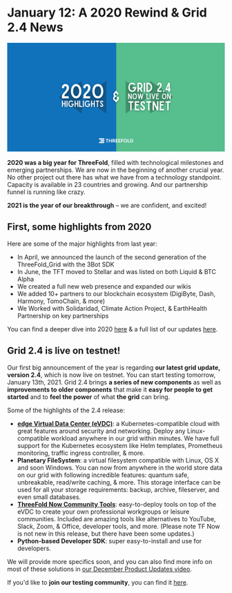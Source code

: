 # January 12: A 2020 Rewind & Grid 2.4 News

![](img/2020rewindgrid24.png)

**2020 was a big year for ThreeFold**, filled with technological milestones and emerging partnerships. We are now in the beginning of another crucial year. No other project out there has what we have from a technology standpoint. Capacity is available in 23 countries and growing. And our partnership funnel is running like crazy.

**2021 is the year of our breakthrough** – we are confident, and excited!

## First, some highlights from 2020

Here are some of the major highlights from last year:

- In April, we announced the launch of the second generation of the ThreeFold_Grid with the 3Bot SDK
- In June, the TFT moved to Stellar and was listed on both Liquid & BTC Alpha
- We created a full new web presence and expanded our wikis
- We added 10+ partners to our blockchain ecosystem (DigiByte, Dash, Harmony, TomoChain, & more)
- We Worked with Solidaridad, Climate Action Project, & EarthHealth Partnership on key partnerships

You can find a deeper dive into 2020 [here](threefold_update_jan2021) & a full list of our updates [here](launch_announcements).

## Grid 2.4 is live on testnet!

Our first big announcement of the year is regarding **our latest grid update, version 2.4**, which is now live on testnet. You can start testing tomorrow, January 13th, 2021. Grid 2.4 brings **a series of new components** as well as **improvements to older components** that make it **easy for people to get started** and to **feel the power** of what **the grid** can bring.

Some of the highlights of the 2.4 release:

- **[edge Virtual Data Center (eVDC)](https://vdc.threefold.io/)**: a Kubernetes-compatible cloud with great features around security and networking. Deploy any Linux-compatible workload anywhere in our grid within minutes. We have full support for the Kubernetes ecosystem like Helm templates, Prometheus monitoring, traffic ingress controller, & more.
- **Planetary FileSystem**: a virtual filesystem compatible with Linux, OS X and soon Windows. You can now from anywhere in the world store data on our grid with following incredible features: quantum safe, unbreakable, read/write caching, & more. This storage interface can be used for all your storage requirements: backup, archive, fileserver, and even small databases.
- **[ThreeFold Now Community Tools](https://now.threefold.io/)**: easy-to-deploy tools on top of the eVDC to create your own professional workgroups or leisure communities. Included are amazing tools like alternatives to YouTube, Slack, Zoom, & Office, developer tools, and more. (Please note TF Now is not new in this release, but there have been some updates.)
- **Python-based Developer SDK**: super easy-to-install and use for developers.

We will provide more specifics soon, and you can also find more info on most of these solutions in [our December Product Updates video](https://www.youtube.com/watch?v=C7BH_o9JbW0).

If you'd like to **join our testing community**, you can find it [here](https://t.me/joinchat/TSI25Ee-RcQaOmieYJ9Yyg).
